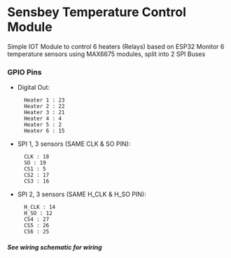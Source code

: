 # Sensbey Temperature Control Module

Simple IOT Module to control 6 heaters (Relays) based on ESP32
Monitor 6 temperature sensors using MAX6675 modules, split into 2 SPI Buses

### GPIO Pins
- Digital Out: 

        Heater 1 : 23
        Heater 2 : 22
        Heater 3 : 21
        Heater 4 : 4 
        Heater 5 : 2
        Heater 6 : 15
- SPI 1, 3 sensors (SAME CLK & SO PIN):

        CLK : 18
        SO : 19
        CS1 : 5
        CS2 : 17
        CS3 : 16
- SPI 2, 3 sensors (SAME H_CLK & H_SO PIN):

        H_CLK : 14
        H_SO : 12
        CS4 : 27
        CS5 : 26
        CS6 : 25
##### _See wiring schematic for wiring_
